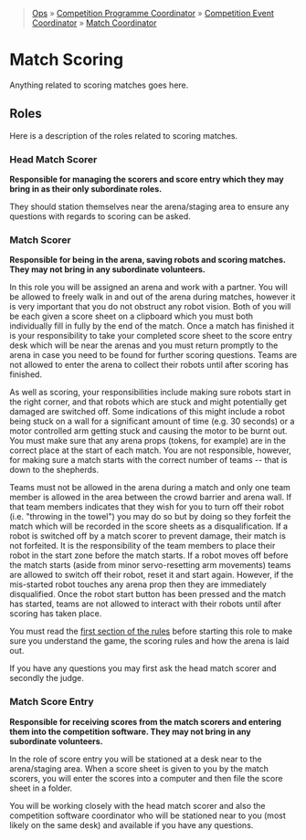 > [Ops](https://bitbucket.org/srobo/ops-manual/wiki/Home) » [Competition Programme Coordinator](https://bitbucket.org/rspanton/sr-comp-programme/wiki/Home) » [Competition Event Coordinator](https://bitbucket.org/rspanton/sr-event-coord/wiki/Home) » [Match Coordinator](https://github.com/thomasleese/sr-match-coordinator/wiki)

# Match Scoring

Anything related to scoring matches goes here.

## Roles

Here is a description of the roles related to scoring matches.

### Head Match Scorer

**Responsible for managing the scorers and score entry which they may bring in as their only subordinate roles.**

They should station themselves near the arena/staging area to ensure any questions with regards to scoring can be asked.

### Match Scorer

**Responsible for being in the arena, saving robots and scoring matches. They may not bring in any subordinate volunteers.**

In this role you will be assigned an arena and work with a partner. You will be allowed to freely walk in and out of the arena during matches, however it is very important that you do not obstruct any robot vision. Both of you will be each given a score sheet on a clipboard which you must both individually fill in fully by the end of the match. Once a match has finished it is your responsibility to take your completed score sheet to the score entry desk which will be near the arenas and you must return promptly to the arena in case you need to be found for further scoring questions. Teams are not allowed to enter the arena to collect their robots until after scoring has finished.

As well as scoring, your responsibilities include making sure robots start in the right corner, and that robots which are stuck and might potentially get damaged are switched off. Some indications of this might include a robot being stuck on a wall for a significant amount of time (e.g. 30 seconds) or a motor controlled arm getting stuck and causing the motor to be burnt out. You must make sure that any arena props (tokens, for example) are in the correct place at the start of each match. You are not responsible, however, for making sure a match starts with the correct number of teams -- that is down to the shepherds.

Teams must not be allowed in the arena during a match and only one team member is allowed in the area between the crowd barrier and arena wall. If that team members indicates that they wish for you to turn off their robot (i.e. "throwing in the towel") you may do so but by doing so they forfeit the match which will be recorded in the score sheets as a disqualification. If a robot is switched off by a match scorer to prevent damage, their match is not forfeited. It is the responsibility of the team members to place their robot in the start zone before the match starts. If a robot moves off before the match starts (aside from minor servo-resetting arm movements) teams are allowed to switch off their robot, reset it and start again. However, if the mis-started robot touches any arena prop then they are immediately disqualified. Once the robot start button has been pressed and the match has started, teams are not allowed to interact with their robots until after scoring has taken place.

You must read the [first section of the rules](https://www.studentrobotics.org/docs/rules/) before starting this role to make sure you understand the game, the scoring rules and how the arena is laid out.

If you have any questions you may first ask the head match scorer and secondly the judge.

### Match Score Entry

**Responsible for receiving scores from the match scorers and entering them into the competition software. They may not bring in any subordinate volunteers.**

In the role of score entry you will be stationed at a desk near to the arena/staging area. When a score sheet is given to you by the match scorers, you will enter the scores into a computer and then file the score sheet in a folder.

You will be working closely with the head match scorer and also the competition software coordinator who will be stationed near to you (most likely on the same desk) and available if you have any questions.
